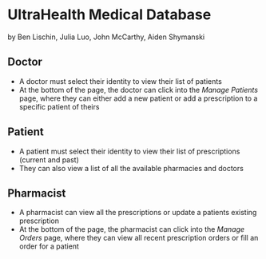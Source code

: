 # UltraHealth Medical Database
by Ben Lischin, Julia Luo, John McCarthy, Aiden Shymanski

## Doctor
- A doctor must select their identity to view their list of patients
- At the bottom of the page, the doctor can click into the *Manage Patients* page, where they can either add a new patient or add a prescription to a specific patient of theirs

## Patient
- A patient must select their identity to view their list of prescriptions (current and past)
- They can also view a list of all the available pharmacies and doctors

## Pharmacist
- A pharmacist can view all the prescriptions or update a patients existing prescription
- At the bottom of the page, the pharmacist can click into the *Manage Orders* page, where they can view all recent prescription orders or fill an order for a patient
